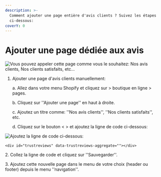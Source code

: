 ```yaml
---
description: >-
  Comment ajouter une page entière d'avis clients ? Suivez les étapes
  ci-dessous:
coverY: 0
---
```


# Ajouter une page dédiée aux avis

![Vous pouvez appeler cette page comme vous le souhaitez: Nos avis clients, Nos clients satisfaits, etc...](<../.gitbook/assets/Capture d’écran 2021-10-17 à 17.20.02.png>)

1.  Ajouter une page d'avis clients manuellement:

    a. Allez dans votre menu Shopify et cliquez sur > boutique en ligne > pages.

    b. Cliquez sur ''Ajouter une page'' en haut à droite.

    c. Ajoutez un titre comme: ''Nos avis clients'', ''Nos clients satisfaits'', etc.

    d. Cliquez sur le bouton < > et ajoutez la ligne de code ci-dessous:

![Ajoutez la ligne de code ci-dessous:](<../.gitbook/assets/Capture d’écran 2021-10-16 à 21.58.38.png>)

```
<div id="trustreviews" data-trustreviews-aggregate=""></div>
```

&#x20;2\. Collez la ligne de code et cliquez sur ''Sauvegarder''.

&#x20;3\. Ajoutez cette nouvelle page dans le menu de votre choix (header ou footer) depuis le menu ''navigation''.
